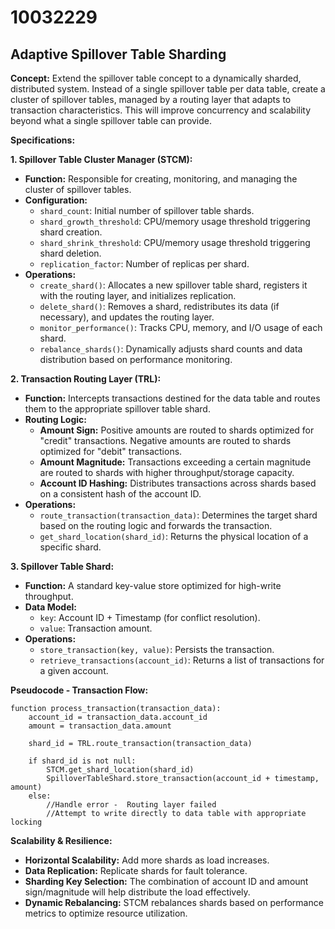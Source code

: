 # 10032229

## Adaptive Spillover Table Sharding

**Concept:** Extend the spillover table concept to a dynamically sharded, distributed system. Instead of a single spillover table per data table, create a cluster of spillover tables, managed by a routing layer that adapts to transaction characteristics. This will improve concurrency and scalability beyond what a single spillover table can provide.

**Specifications:**

**1. Spillover Table Cluster Manager (STCM):**

*   **Function:** Responsible for creating, monitoring, and managing the cluster of spillover tables.
*   **Configuration:**
    *   `shard_count`: Initial number of spillover table shards.
    *   `shard_growth_threshold`: CPU/memory usage threshold triggering shard creation.
    *   `shard_shrink_threshold`:  CPU/memory usage threshold triggering shard deletion.
    *   `replication_factor`: Number of replicas per shard.
*   **Operations:**
    *   `create_shard()`:  Allocates a new spillover table shard, registers it with the routing layer, and initializes replication.
    *   `delete_shard()`:  Removes a shard, redistributes its data (if necessary), and updates the routing layer.
    *   `monitor_performance()`:  Tracks CPU, memory, and I/O usage of each shard.
    *   `rebalance_shards()`:  Dynamically adjusts shard counts and data distribution based on performance monitoring.

**2. Transaction Routing Layer (TRL):**

*   **Function:**  Intercepts transactions destined for the data table and routes them to the appropriate spillover table shard.
*   **Routing Logic:**
    *   **Amount Sign:** Positive amounts are routed to shards optimized for "credit" transactions. Negative amounts are routed to shards optimized for "debit" transactions.
    *   **Amount Magnitude:**  Transactions exceeding a certain magnitude are routed to shards with higher throughput/storage capacity.
    *   **Account ID Hashing:**  Distributes transactions across shards based on a consistent hash of the account ID.
*   **Operations:**
    *   `route_transaction(transaction_data)`:  Determines the target shard based on the routing logic and forwards the transaction.
    *   `get_shard_location(shard_id)`:  Returns the physical location of a specific shard.

**3. Spillover Table Shard:**

*   **Function:**  A standard key-value store optimized for high-write throughput.
*   **Data Model:**
    *   `key`: Account ID + Timestamp (for conflict resolution).
    *   `value`:  Transaction amount.
*   **Operations:**
    *   `store_transaction(key, value)`:  Persists the transaction.
    *   `retrieve_transactions(account_id)`:  Returns a list of transactions for a given account.

**Pseudocode - Transaction Flow:**

```
function process_transaction(transaction_data):
    account_id = transaction_data.account_id
    amount = transaction_data.amount

    shard_id = TRL.route_transaction(transaction_data)

    if shard_id is not null:
        STCM.get_shard_location(shard_id)
        SpilloverTableShard.store_transaction(account_id + timestamp, amount)
    else:
        //Handle error -  Routing layer failed
        //Attempt to write directly to data table with appropriate locking
```

**Scalability & Resilience:**

*   **Horizontal Scalability:** Add more shards as load increases.
*   **Data Replication:**  Replicate shards for fault tolerance.
*   **Sharding Key Selection:**  The combination of account ID and amount sign/magnitude will help distribute the load effectively.
*   **Dynamic Rebalancing:** STCM rebalances shards based on performance metrics to optimize resource utilization.